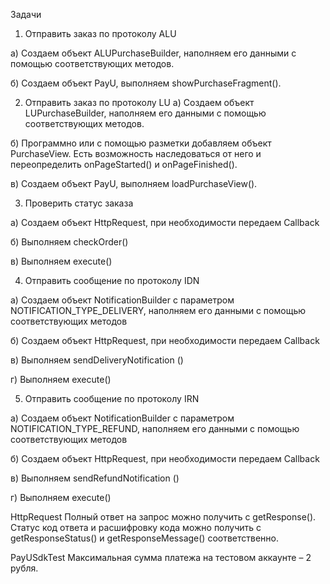 Задачи

1.	Отправить заказ по протоколу ALU

  а) Создаем объект ALUPurchaseBuilder, наполняем его данными с помощью соответствующих методов.
  
  б) Создаем объект PayU, выполняем showPurchaseFragment().

2.	 Отправить заказ по протоколу LU
  а) Создаем объект LUPurchaseBuilder, наполняем его данными с помощью соответствующих методов.

  б) Программно или с помощью разметки добавляем объект PurchaseView. Есть возможность наследоваться от него и переопределить onPageStarted() и onPageFinished().
  
  в) Создаем объект PayU, выполняем loadPurchaseView().

3. 	Проверить статус заказа

  а) Создаем объект HttpRequest, при необходимости передаем Callback
  
  б) Выполняем checkOrder()
  
  в) Выполняем execute()

4.   Отправить сообщение по протоколу IDN

  а) Создаем объект NotificationBuilder с параметром NOTIFICATION_TYPE_DELIVERY, наполняем его данными с помощью соответствующих методов
  
  б) Создаем объект HttpRequest, при необходимости передаем Callback
  
  в) Выполняем sendDeliveryNotification ()
  
  г) Выполняем execute()

5. 	Отправить сообщение по протоколу IRN

  а) Создаем объект NotificationBuilder с параметром NOTIFICATION_TYPE_REFUND, наполняем его данными с помощью соответствующих методов
  
  б) Создаем объект HttpRequest, при необходимости передаем Callback
  
  в) Выполняем sendRefundNotification ()
  
  г) Выполняем execute()

HttpRequest
Полный ответ на запрос можно получить с getResponse(). Статус код ответа и расшифровку  кода можно получить с getResponseStatus() и getResponseMessage() соответственно. 

PayUSdkTest
Максимальная сумма платежа на тестовом аккаунте – 2 рубля.


